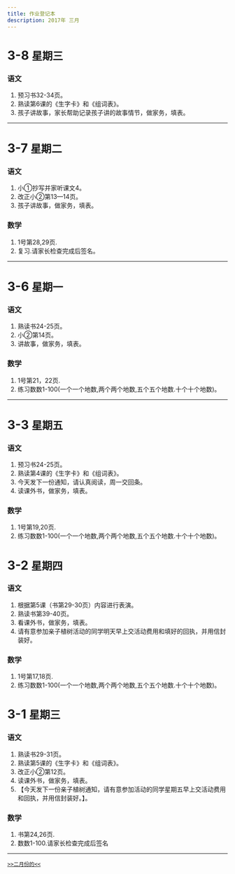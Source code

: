 ```yaml
---
title: 作业登记本
description: 2017年 三月
---
```

# 3-8 `星期三`

### 语文
1. 预习书32-34页。
2. 熟读第6课的《生字卡》和《组词表》。
3. 孩子讲故事，家长帮助记录孩子讲的故事情节，做家务，填表。

---
# 3-7 `星期二`

### 语文
1. 小①抄写并家听课文4。
2. 改正小②第13—14页。
3. 孩子讲故事，做家务，填表。

### 数学
1. 1号第28,29页.
2. 复习.请家长检查完成后签名。

---

# 3-6 `星期一`
### 语文
1. 熟读书24-25页。
2. 小②第14页。
3. 讲故事，做家务，填表。

### 数学
1. 1号第21，22页.
2. 练习数数1-100(一个一个地数,两个两个地数,五个五个地数.十个十个地数)。

---
# 3-3 `星期五`
### 语文
1. 预习书24-25页。
2. 熟读第4课的《生字卡》和《组词表》。
3. 今天发下一份通知，请认真阅读，周一交回条。
4. 读课外书，做家务，填表。

### 数学
1. 1号第19,20页.
2. 练习数数1-100(一个一个地数,两个两个地数,五个五个地数.十个十个地数)。

# 3-2 `星期四`
### 语文
1. 根据第5课（书第29-30页）内容进行表演。
2. 熟读书第39-40页。
3. 看课外书，做家务，填表。
4. 请有意参加亲子植树活动的同学明天早上交活动费用和填好的回执，并用信封装好。

### 数学
1. 1号第17,18页.
2. 练习数数1-100(一个一个地数,两个两个地数,五个五个地数.十个十个地数)。

# 3-1 `星期三`
### 语文
1. 熟读书29-31页。
2. 熟读第5课的《生字卡》和《组词表》。
3. 改正小②第12页。
4. 读课外书，做家务，填表。
5. 【今天发下一份亲子植树通知，请有意参加活动的同学星期五早上交活动费用和回执，并用信封装好。】。

### 数学
1. 书第24,26页.
2. 数数1-100.请家长检查完成后签名

---
[`>>二月份的<<`](2017-02)
